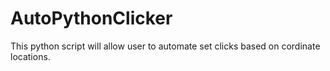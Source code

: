 # AutoPythonClicker
This python script will allow user to automate set clicks based on cordinate locations.
